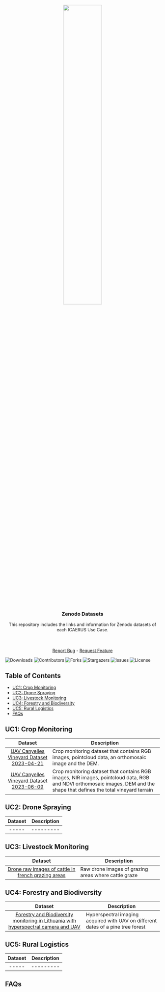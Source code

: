 <div align="center">
  <p>
    <a href="https://icaerus.eu" target="_blank">
      <img width="50%" src="https://icaerus.eu/wp-content/uploads/2022/09/ICAERUS-logo-white.svg"></a>
    <h3 align="center">Zenodo Datasets</h3>
    
   <p align="center">
    This repository includes the links and information for Zenodo datasets of each ICAERUS Use Case. 
    <br/>
    <br/>
    <br/>
    <br/>
    <a href="https://github.com/icaerus-eu/icaerus-repo-template/issues">Report Bug</a>
    -
    <a href="https://github.com/icaerus-eu/icaerus-repo-template/issues">Request Feature</a>
  </p>
</p>
</div>

![Downloads](https://img.shields.io/github/downloads/icaerus-eu/icaerus-repo-template/total) ![Contributors](https://img.shields.io/github/contributors/icaerus-eu/icaerus-repo-template?color=dark-green) ![Forks](https://img.shields.io/github/forks/icaerus-eu/icaerus-repo-template?style=social) ![Stargazers](https://img.shields.io/github/stars/icaerus-eu/icaerus-repo-template?style=social) ![Issues](https://img.shields.io/github/issues/icaerus-eu/icaerus-repo-template) ![License](https://img.shields.io/github/license/icaerus-eu/icaerus-repo-template) 



## Table of Contents
* [UC1: Crop Monitoring](#uc1-crop-monitoring)
* [UC2: Drone Spraying](#uc2-drone-spraying)
* [UC3: Livestock Monitoring](#uc3-livestock-monitoring)
* [UC4: Forestry and Biodiversity](#uc4-forestry-and-biodiversity)
* [UC5: Rural Logistics](#uc5-rural-logistics)
* [FAQs](#faqs)



## UC1: Crop Monitoring

| Dataset | Description |
| :---: | --- |
| [UAV Canyelles Vineyard Dataset 2023-04-21](https://zenodo.org/records/8123870) | Crop monitoring dataset that contains RGB images, pointcloud data, an orthomosaic image and the DEM. |
| [UAV Canyelles Vineyard Dataset 2023-06-09](https://zenodo.org/records/10069963) | Crop monitoring dataset that contains RGB images, NIR images, pointcloud data, RGB and NDVI orthomosaic images, DEM and the shape that defines the total vineyard terrain|


## UC2: Drone Spraying

| Dataset | Description |
| :---: | --- |
| ----- | ---------|


## UC3: Livestock Monitoring


| Dataset | Description |
| :---: | --- |
| [Drone raw images of cattle in french grazing areas](https://zenodo.org/records/8234156) | Raw drone images of grazing areas where cattle graze|

## UC4: Forestry and Biodiversity

| Dataset | Description |
| :---: | --- |
| [Forestry and Biodiversity monitoring in Lithuania with hyperspectral camera and UAV](https://zenodo.org/records/8333789) | Hyperspectral imaging acquired with UAV on different dates of a pine tree forest|



## UC5: Rural Logistics

| Dataset | Description |
| :---: | --- |
| ----- | ---------|


## FAQs
